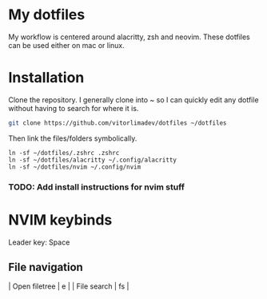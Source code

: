 # My dotfiles

My workflow is centered around alacritty, zsh and neovim. These dotfiles can be used either on mac or linux.

# Installation

Clone the repository. I generally clone into ~ so I can quickly edit any dotfile without having to
search for where it is.

```sh
git clone https://github.com/vitorlimadev/dotfiles ~/dotfiles
```

Then link the files/folders symbolically.

```
ln -sf ~/dotfiles/.zshrc .zshrc
ln -sf ~/dotfiles/alacritty ~/.config/alacritty
ln -sf ~/dotfiles/nvim ~/.config/nvim
```

### TODO: Add install instructions for nvim stuff

# NVIM keybinds

Leader key: Space

## File navigation
| Open filetree | <leader>e  |
| File search   | <leader>fs |
